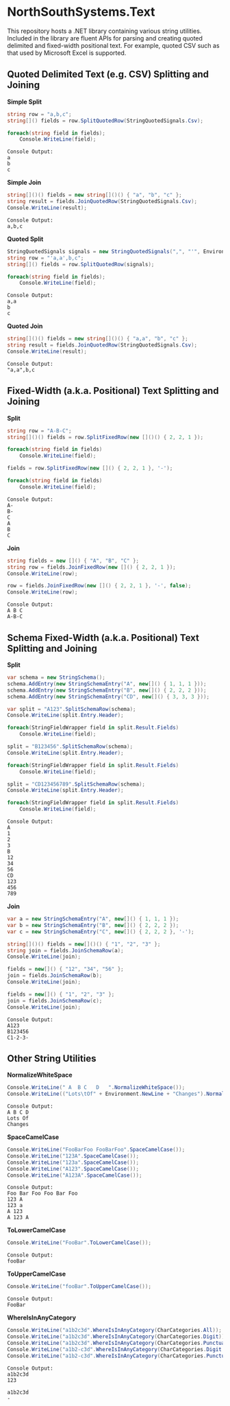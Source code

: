 # NorthSouthSystems.Text

This repository hosts a .NET library containing various string utilities. Included in the library are fluent APIs for parsing and creating quoted delimited and fixed-width positional text.  For example, quoted CSV such as that used by Microsoft Excel is supported.

## Quoted Delimited Text (e.g. CSV) Splitting and Joining

**Simple Split**
```csharp
string row = "a,b,c";
string[]() fields = row.SplitQuotedRow(StringQuotedSignals.Csv);

foreach(string field in fields);
    Console.WriteLine(field);
```
```
Console Output:
a
b
c
```

**Simple Join**
```csharp
string[]()() fields = new string[]()() { "a", "b", "c" };
string result = fields.JoinQuotedRow(StringQuotedSignals.Csv);
Console.WriteLine(result);
```
```
Console Output:
a,b,c
```

**Quoted Split**
```csharp
StringQuotedSignals signals = new StringQuotedSignals(",", "'", Environment.NewLine, null);
string row = "'a,a',b,c";
string[]() fields = row.SplitQuotedRow(signals);

foreach(string field in fields);
    Console.WriteLine(field);
```
```
Console Output:
a,a
b
c
```

**Quoted Join**
```csharp
string[]()() fields = new string[]()() { "a,a", "b", "c" };
string result = fields.JoinQuotedRow(StringQuotedSignals.Csv);
Console.WriteLine(result);
```
```
Console Output:
"a,a",b,c
```

## Fixed-Width (a.k.a. Positional) Text Splitting and Joining

**Split**
```csharp
string row = "A-B-C";
string[]()() fields = row.SplitFixedRow(new []()() { 2, 2, 1 });

foreach(string field in fields)
    Console.WriteLine(field);

fields = row.SplitFixedRow(new []() { 2, 2, 1 }, '-');

foreach(string field in fields)
    Console.WriteLine(field);
```
```
Console Output:
A-
B-
C
A
B
C
```

**Join**
```csharp
string fields = new []() { "A", "B", "C" };
string row = fields.JoinFixedRow(new []() { 2, 2, 1 });
Console.WriteLine(row);

row = fields.JoinFixedRow(new []() { 2, 2, 1 }, '-', false);
Console.WriteLine(row);
```
```
Console Output:
A B C
A-B-C
```

## Schema Fixed-Width (a.k.a. Positional) Text Splitting and Joining

**Split**
```csharp
var schema = new StringSchema();
schema.AddEntry(new StringSchemaEntry("A", new[]() { 1, 1, 1 }));
schema.AddEntry(new StringSchemaEntry("B", new[]() { 2, 2, 2 }));
schema.AddEntry(new StringSchemaEntry("CD", new[]() { 3, 3, 3 }));

var split = "A123".SplitSchemaRow(schema);
Console.WriteLine(split.Entry.Header);

foreach(StringFieldWrapper field in split.Result.Fields)
    Console.WriteLine(field);

split = "B123456".SplitSchemaRow(schema);
Console.WriteLine(split.Entry.Header);

foreach(StringFieldWrapper field in split.Result.Fields)
    Console.WriteLine(field);

split = "CD123456789".SplitSchemaRow(schema);
Console.WriteLine(split.Entry.Header);

foreach(StringFieldWrapper field in split.Result.Fields)
    Console.WriteLine(field);
```
```
Console Output:
A
1
2
3
B
12
34
56
CD
123
456
789
```

**Join**
```csharp
var a = new StringSchemaEntry("A", new[]() { 1, 1, 1 });
var b = new StringSchemaEntry("B", new[]() { 2, 2, 2 });
var c = new StringSchemaEntry("C", new[]() { 2, 2, 2 }, '-');

string[]()() fields = new[]()() { "1", "2", "3" };
string join = fields.JoinSchemaRow(a);
Console.WriteLine(join);

fields = new[]() { "12", "34", "56" };
join = fields.JoinSchemaRow(b);
Console.WriteLine(join);

fields = new[]() { "1", "2", "3" };
join = fields.JoinSchemaRow(c);
Console.WriteLine(join);
```
```
Console Output:
A123
B123456
C1-2-3-
```

## Other String Utilities

**NormalizeWhiteSpace**
```csharp
Console.WriteLine(" A  B C   D   ".NormalizeWhiteSpace());
Console.WriteLine(("Lots\tOf" + Environment.NewLine + "Changes").NormalizeWhiteSpace());
```
```
Console Output:
A B C D
Lots Of
Changes
```

**SpaceCamelCase**
```csharp
Console.WriteLine("FooBarFoo FooBarFoo".SpaceCamelCase());
Console.WriteLine("123A".SpaceCamelCase());
Console.WriteLine("123a".SpaceCamelCase());
Console.WriteLine("A123".SpaceCamelCase());
Console.WriteLine("A123A".SpaceCamelCase());
```
```
Console Output:
Foo Bar Foo Foo Bar Foo
123 A
123 a
A 123
A 123 A
```

**ToLowerCamelCase**
```csharp
Console.WriteLine("FooBar".ToLowerCamelCase());
```
```
Console Output:
fooBar
```

**ToUpperCamelCase**
```csharp
Console.WriteLine("fooBar".ToUpperCamelCase());
```
```
Console Output:
FooBar
```

**WhereIsInAnyCategory**
```csharp
Console.WriteLine("a1b2c3d".WhereIsInAnyCategory(CharCategories.All));
Console.WriteLine("a1b2c3d".WhereIsInAnyCategory(CharCategories.Digit));
Console.WriteLine("a1b2c3d".WhereIsInAnyCategory(CharCategories.Punctuation | CharCategories.WhiteSpace));
Console.WriteLine("a1b2-c3d".WhereIsInAnyCategory(CharCategories.Digit | CharCategories.Letter));
Console.WriteLine("a1b2-c3d".WhereIsInAnyCategory(CharCategories.Punctuation));
```
```
Console Output:
a1b2c3d
123

a1b2c3d
-
```
